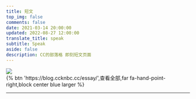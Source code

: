 ```yaml
---
title: 短文
top_img: false
comments: false
date: 2021-03-14 20:00:00
updated: 2022-08-27 12:00:00
translate_title: speak
subtitle: Speak
aside: false
description: CC的部落格 即刻短文页面
---
```

<!-- CSS -->
<link rel="stylesheet" href="https://cdn1.tianli0.top/npm/@waline/client/dist/waline.min.css"/>
<link rel="stylesheet" href="https://cdn1.tianli0.top/npm/highlight.js/styles/atom-one-dark.min.css" />
<div class='content'>
  <img src='https://bu.dusays.com/2022/05/01/626e88f349943.gif'>
</div>
{% btn 'https://blog.ccknbc.cc/essay/',查看全部,far fa-hand-point-right,block center blue larger %}
<hr />
<div class='ispeak-comment'></div>
<!-- JS -->
<script src="https://cdn1.tianli0.top/npm/@waline/client/dist/waline.min.js"></script>
<script src="https://cdn1.tianli0.top/npm/marked/marked.min.js"></script>
<script src="https://cdn1.tianli0.top/npm/highlight.js/highlight.min.js"></script>
<script>
  const searchParams = new URLSearchParams(window.location.search);
  const speakId = searchParams.get('q');
  const path = window.location.pathname;
  const apiURL = 'https://kkapi.ccknbc.cc/api/ispeak';
  const markedRender = (body, loading_img='https://bu.dusays.com/2022/05/01/626e88f349943.gif') => {
    const renderer = {
      image(href, title, text) {
        return `<a href="${href}" target="_blank" data-fancybox="group" class="fancybox">
            <img speak-src="${href}" src=${loading_img} alt='${text}'>
            </a>`
      }
    }
    marked.setOptions({
      renderer: new marked.Renderer(),
      highlight: function (code) {
        if (hljs) {
          return hljs.highlightAuto(code).value
        } else {
          return code
        }
      },
      pedantic: false,
      gfm: true,
      tables: true,
      breaks: true,
      sanitize: false,
      smartLists: true,
      smartypants: false,
      xhtml: false
    })
    marked.use({ renderer })
    return marked.parse(body)
  }
  fetch(`${apiURL}/get/${speakId}`)
  .then(response => response.json())
  .then(res => {
    const data = res.data;
    if(data){
      const {title,content} = data;
      const contentSub = content.substring(0, 30);
      document.querySelector('.content').innerHTML = markedRender(content);
      if(title){
        document.title = title;
      }
      Waline.init({
        el: '.ispeak-comment',
        path: path + '?q=' + speakId,
        pageTitle: title || contentSub,
        site: 'CC的部落格 即刻短文',
        useBackendConf: true,
        serverURL: 'https://waline.ccknbc.cc',
        pageSize: 10,
        requiredMeta: ["nick", "mail"],
        login: 'enable',
        dark: 'html[data-theme="dark"]',
        imageUploader: true,
        turnstileKey: '0x4AAAAAAAECBl27OB5SZrQT',
        emoji:
          [
            "https://cdn1.tianli0.top/npm/sticker-heo/Sticker-100/",
            // "https://cdn1.tianli0.top/npm/telegram-gif/Telegram-Gif/",
            // "https://cdn1.tianli0.top/npm/@waline/emojis/tw-emoji/"
          ]
      })
    }
  });
</script>